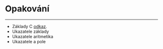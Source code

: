 # Opakování
---

- Základy C [odkaz](01a_opakovani_promenne.md).
- Ukazatele základy
- Ukazatele aritmetika
- Ukazatele a pole
